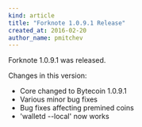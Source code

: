 ```yaml
---
kind: article
title: "Forknote 1.0.9.1 Release"
created_at: 2016-02-20
author_name: pmitchev
--- 
```


Forknote 1.0.9.1 was released.

Changes in this version:

* Core changed to Bytecoin 1.0.9.1
* Various minor bug fixes
* Bug fixes affecting premined coins
* 'walletd --local' now works